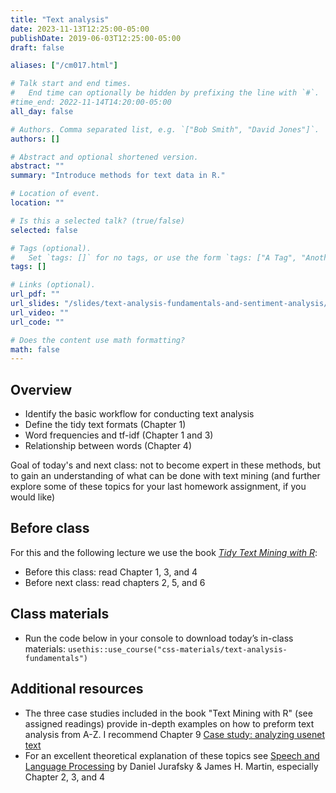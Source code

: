 ```yaml
---
title: "Text analysis"
date: 2023-11-13T12:25:00-05:00
publishDate: 2019-06-03T12:25:00-05:00
draft: false

aliases: ["/cm017.html"]

# Talk start and end times.
#   End time can optionally be hidden by prefixing the line with `#`.
#time_end: 2022-11-14T14:20:00-05:00
all_day: false

# Authors. Comma separated list, e.g. `["Bob Smith", "David Jones"]`.
authors: []

# Abstract and optional shortened version.
abstract: ""
summary: "Introduce methods for text data in R."

# Location of event.
location: ""

# Is this a selected talk? (true/false)
selected: false

# Tags (optional).
#   Set `tags: []` for no tags, or use the form `tags: ["A Tag", "Another Tag"]` for one or more tags.
tags: []

# Links (optional).
url_pdf: ""
url_slides: "/slides/text-analysis-fundamentals-and-sentiment-analysis/"
url_video: ""
url_code: ""

# Does the content use math formatting?
math: false
---
```




## Overview

* Identify the basic workflow for conducting text analysis
* Define the tidy text formats (Chapter 1)
* Word frequencies and tf-idf (Chapter 1 and 3)
* Relationship between words (Chapter 4)

Goal of today's and next class: not to become expert in these methods, but to gain an understanding of what can be done with text mining (and further explore some of these topics for your last homework assignment, if you would like)
<!-- 
* Demonstrate how to conduct sentiment analysis using twitter
* Explain how to generate and interpret a wordcloud -->


## Before class

For this and the following lecture we use the book [*Tidy Text Mining with R*](http://tidytextmining.com/):
* Before this class: read Chapter 1, 3, and 4
* Before next class: read chapters 2, 5, and 6


## Class materials

* Run the code below in your console to download today’s in-class materials: `usethis::use_course("css-materials/text-analysis-fundamentals")`

<!--
* [Text analysis: basic workflow](/notes/text-analysis-workflow/)
* [Practicing `tidytext` with song titles](/notes/song-titles-exercise/)
* [Practicing sentiment analysis with Harry Potter](/notes/harry-potter-exercise/)
* Trump twitter account: https://twitter.com/realdonaldtrump
* [Practicing tidytext with Hamilton](/notes/hamilton/)
-->

## Additional resources

* The three case studies included in the book "Text Mining with R" (see assigned readings) provide in-depth examples on how to preform text analysis from A-Z. I recommend Chapter 9  [Case study: analyzing usenet text](https://www.tidytextmining.com/usenet.html)
* For an excellent theoretical explanation of these topics see [Speech and Language Processing](https://web.stanford.edu/~jurafsky/slp3/) by Daniel Jurafsky & James H. Martin, especially Chapter 2, 3, and 4
